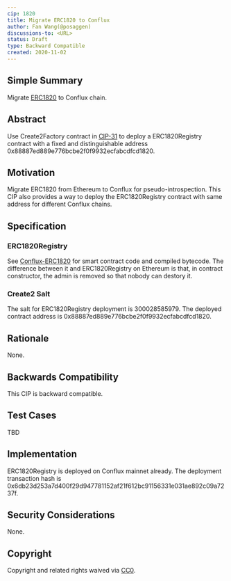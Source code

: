 ```yaml
---
cip: 1820
title: Migrate ERC1820 to Conflux
author: Fan Wang(@posaggen)
discussions-to: <URL>
status: Draft
type: Backward Compatible
created: 2020-11-02
---
```


<!--You can leave these HTML comments in your merged CIP and delete the visible duplicate text guides, they will not appear and may be helpful to refer to if you edit it again. This is the suggested template for new CIPs. Note that a CIP number will be assigned by an editor. When opening a pull request to submit your CIP, please use an abbreviated title in the filename, `CIP-draft_title_abbrev.md`. The title should be 44 characters or less.-->

## Simple Summary
<!--"If you can't explain it simply, you don't understand it well enough." Provide a simplified and layman-accessible explanation of the CIP.-->
Migrate [ERC1820](https://eips.ethereum.org/EIPS/eip-1820) to Conflux chain.

## Abstract
<!--A short (~200 word) description of the technical issue being addressed.-->
Use Create2Factory contract in [CIP-31](https://github.com/Conflux-Chain/CIPs/blob/master/CIPs/cip-31.md) to deploy a ERC1820Registry contract with a fixed and distinguishable address 0x88887ed889e776bcbe2f0f9932ecfabcdfcd1820. 

## Motivation
<!--The motivation is critical for CIPs that want to change the Conflux protocol. It should clearly explain why the existing protocol specification is inadequate to address the problem that the CIP solves. CIP submissions without sufficient motivation may be rejected outright.-->
Migrate ERC1820 from Ethereum to Conflux for pseudo-introspection. This CIP also provides a way to deploy the ERC1820Registry contract with same address for different Conflux chains.

## Specification
<!--The technical specification should describe the syntax and semantics of any new feature. The specification should be detailed enough to allow competing, interoperable implementations for any of the current Conflux platforms ([conflux-rust](https://github.com/Conflux-Chain/conflux-rust)).-->

### ERC1820Registry
See [Conflux-ERC1820](https://github.com/Conflux-Dev/Conflux-ERC1820) for smart contract code and compiled bytecode. The difference between it and ERC1820Registry on Ethereum is that, in contract constructor, the admin is removed so that nobody can destory it.

### Create2 Salt
The salt for ERC1820Registry deployment is 300028585979. The deployed contract address is 0x88887ed889e776bcbe2f0f9932ecfabcdfcd1820.

## Rationale
<!--The rationale fleshes out the specification by describing what motivated the design and why particular design decisions were made. It should describe alternate designs that were considered and related work, e.g. how the feature is supported in other languages. The rationale may also provide evidence of consensus within the community, and should discuss important objections or concerns raised during discussion.-->

None.

## Backwards Compatibility
<!--All CIPs that introduce backwards incompatibilities must include a section describing these incompatibilities and their severity. The CIP must explain how the author proposes to deal with these incompatibilities. CIP submissions without a sufficient backwards compatibility treatise may be rejected outright.-->

This CIP is backward compatible. 

## Test Cases
<!--Test cases for an implementation are mandatory for CIPs that are affecting consensus changes. Other CIPs can choose to include links to test cases if applicable.-->
TBD


## Implementation
<!--The implementations must be completed before any CIP is given status "Final", but it need not be completed before the CIP is accepted. While there is merit to the approach of reaching consensus on the specification and rationale before writing code, the principle of "rough consensus and running code" is still useful when it comes to resolving many discussions of API details.-->
ERC1820Registry is deployed on Conflux mainnet already. The deployment transaction hash is 0x6db23d253a7d400f29d947781152af21f612bc91156331e031ae892c09a7237f.

## Security Considerations
<!--All CIPs must contain a section that discusses the security implications/considerations relevant to the proposed change. Include information that might be important for security discussions, surfaces risks and can be used throughout the life cycle of the proposal. E.g. include security-relevant design decisions, concerns, important discussions, implementation-specific guidance and pitfalls, an outline of threats and risks and how they are being addressed. CIP submissions missing the "Security Considerations" section will be rejected. a CIP cannot proceed to status "Final" without a Security Considerations discussion deemed sufficient by the reviewers.-->
None.

## Copyright
Copyright and related rights waived via [CC0](https://creativecommons.org/publicdomain/zero/1.0/).